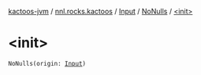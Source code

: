 [kactoos-jvm](../../../index.md) / [nnl.rocks.kactoos](../../index.md) / [Input](../index.md) / [NoNulls](index.md) / [&lt;init&gt;](./-init-.md)

# &lt;init&gt;

`NoNulls(origin: `[`Input`](../index.md)`)`